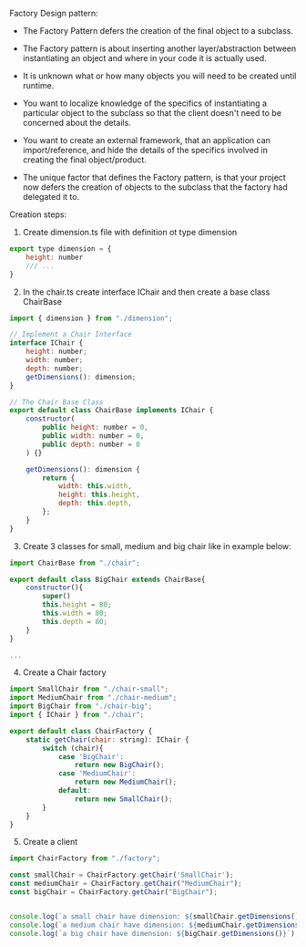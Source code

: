 Factory Design pattern:


* The Factory Pattern defers the creation of the final object to a subclass.

* The Factory pattern is about inserting another layer/abstraction between instantiating an object and where in your code it is actually used.

* It is unknown what or how many objects you will need to be created until runtime.
 * You want to localize knowledge of the specifics of instantiating a particular object to the subclass so that the client doesn't need to be concerned about the details.

* You want to create an external framework, that an application can import/reference, and hide the details of the specifics involved in creating the final object/product.

* The unique factor that defines the Factory pattern, is that your project now defers the creation of objects to the subclass that the factory had delegated it to.


Creation steps:

1. Create dimension.ts file with definition ot type dimension

```js
export type dimension = {
	height: number
	/// ...
}
```

2. In the chair.ts create interface IChair and then create a base class ChairBase

```js
import { dimension } from "./dimension";

// Implement a Chair Interface
interface IChair {
	height: number;
	width: number;
	depth: number;
	getDimensions(): dimension;
}

// The Chair Base Class
export default class ChairBase implements IChair {
	constructor(
		public height: number = 0,
		public width: number = 0,
		public depth: number = 0
	) {}

	getDimensions(): dimension {
		return {
			width: this.width,
			height: this.height,
			depth: this.depth,
		};
	}
}

```

3. Create 3 classes for small, medium and big chair like in example below:

```js
import ChairBase from "./chair";

export default class BigChair extends ChairBase{
	constructor(){
		super()
		this.height = 80;
		this.width = 80;
		this.depth = 80;
	}
}

...
```

4. Create a Chair factory

```js
import SmallChair from "./chair-small";
import MediumChair from "./chair-medium";
import BigChair from "./chair-big";
import { IChair } from "./chair";

export default class ChairFactory {
	static getChair(chair: string): IChair {
		switch (chair){
			case 'BigChair':
				return new BigChair();
			case 'MediumChair':
				return new MediumChair();
			default:
				return new SmallChair();
		}
	}
}
```

5. Create a client

```js
import ChairFactory from "./factory";

const smallChair = ChairFactory.getChair('SmallChair');
const mediumChair = ChairFactory.getChair("MediumChair");
const bigChair = ChairFactory.getChair("BigChair");


console.log(`a small chair have dimension: ${smallChair.getDimensions()}`);
console.log(`a medium chair have dimension: ${mediumChair.getDimensions()}`);
console.log(`a big chair have dimension: ${bigChair.getDimensions()}`);

```

